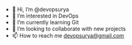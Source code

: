 - 👋 Hi, I’m @devopsurya
- 👀 I’m interested in DevOps
- 🌱 I’m currently learning Git
- 💞️ I’m looking to collaborate with new projects
- 📫 How to reach me devopsurya@gmail.com

<!---
devopsurya/devopsurya is a ✨ special ✨ repository because its `README.md` (this file) appears on your GitHub profile.
You can click the Preview link to take a look at your changes.
--->
